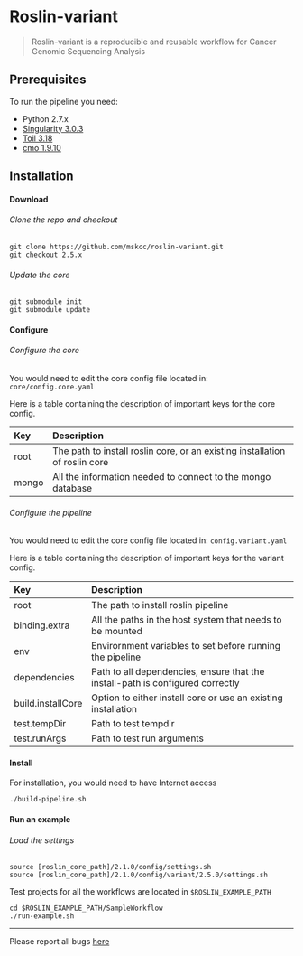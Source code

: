 # Roslin-variant

> Roslin-variant is a reproducible and reusable workflow for Cancer Genomic Sequencing Analysis

## Prerequisites

To run the pipeline you need:

- Python 2.7.x
- [Singularity 3.0.3](https://github.com/sylabs/singularity/releases/tag/v3.0.3)
- [Toil 3.18](https://github.com/DataBiosphere/toil/releases/tag/releases%2F3.18.0)
- [cmo 1.9.10](https://github.com/mskcc/cmo/releases/tag/1.9.10)

## Installation

#### Download

###### Clone the repo and checkout

```
git clone https://github.com/mskcc/roslin-variant.git
git checkout 2.5.x
```

###### Update the core

```
git submodule init
git submodule update
```

#### Configure

###### Configure the core

You would need to edit the core config file located in: `core/config.core.yaml`

Here is a table containing the description of important keys for the core config.

| Key       | Description       |
| :------------- |:-------------|
| root      | The path to install roslin core, or an existing installation of roslin core |
| mongo      | All the information needed to connect to the mongo database |

###### Configure the pipeline

You would need to edit the core config file located in: `config.variant.yaml`

Here is a table containing the description of important keys for the variant config.

| Key       | Description       |
| :------------- |:-------------|
| root      | The path to install roslin pipeline |
| binding.extra      | All the paths in the host system that needs to be mounted |
| env      | Envirornment variables to set before running the pipeline |
| dependencies      | Path to all dependencies, ensure that the install-path is configured correctly |
| build.installCore     | Option to either install core or use an existing installation |
| test.tempDir     | Path to test tempdir |
| test.runArgs     | Path to test run arguments |

#### Install

For installation, you would need to have Internet access

```
./build-pipeline.sh
```

#### Run an example

###### Load the settings
```
source [roslin_core_path]/2.1.0/config/settings.sh
source [roslin_core_path]/2.1.0/config/variant/2.5.0/settings.sh

```

Test projects for all the workflows are located in `$ROSLIN_EXAMPLE_PATH`

```
cd $ROSLIN_EXAMPLE_PATH/SampleWorkflow
./run-example.sh
```

---

Please report all bugs [ here ](https://github.com/mskcc/roslin-variant/issues)
